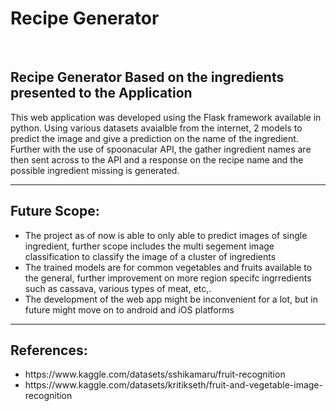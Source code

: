 <h1>Recipe Generator</h1><br>
<h2>Recipe Generator Based on the ingredients presented to the Application</h2>
This web application was developed using the Flask framework available in python. Using various datasets avaialble from the internet, 2 models to predict the image and give a prediction on the name of the ingredient.
Further with the use of spoonacular API, the gather ingredient names are then sent across to the API and a response on the recipe name and the possible ingredient missing is generated.
<hr>
<h2>Future Scope:</h2>
<ul>
  <li>The project as of now is able to only able to predict images of single ingredient, further scope includes the multi segement image classification to classify the image of a cluster of ingredients</li>
  <li>The trained models are for common vegetables and fruits available to the general, further improvement on more region specifc ingrredients such as cassava, various types of meat, etc,.</li>
  <li>The development of the web app might be inconvenient for a lot, but in future might move on to android and iOS platforms</li>
</ul>
<hr>
<h2>References:</h2>
<ul>
  <li>https://www.kaggle.com/datasets/sshikamaru/fruit-recognition</li>
  <li>https://www.kaggle.com/datasets/kritikseth/fruit-and-vegetable-image-recognition</li>
</ul>
